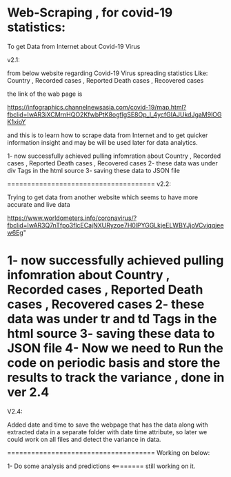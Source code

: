 # Web-Scraping , for covid-19 statistics:

To get Data from Internet about Covid-19 Virus

v2.1:

from below website regarding Covid-19 Virus spreading statistics
Like:
Country , Recorded cases , Reported Death cases , Recovered cases

the link of the wab page is 

https://infographics.channelnewsasia.com/covid-19/map.html?fbclid=IwAR3iXCMrnHQO2KfwbPtK8ogflgSE8Op_l_4ycfGIAJUkdJgaM9lOGK1xioY

and this is to learn how to scrape data from Internet and to get quicker information insight and may be will be used later for 
data analytics.

1- now successfully achieved pulling infomration about Country , Recorded cases , Reported Death cases , Recovered cases
2- these data was under div Tags in the html source
3- saving these data to JSON file

=====================================
v2.2:

Trying to get data from another website which seems to have more accurate and live data

https://www.worldometers.info/coronavirus/?fbclid=IwAR3Q7nTfpo3flcECajNXURyzoe7H0lPYGGLkjeELWBYJjoVCvjqqjeew6Eg"

1- now successfully achieved pulling infomration about Country , Recorded cases , Reported Death cases , Recovered cases
2- these data was under tr and td Tags in the html source
3- saving these data to JSON file
4- Now we need to Run the code on periodic basis and store the results to track the variance , done in ver 2.4
=====================================
V2.4:

Added date and time to save the webpage that has the data along with extracted data in a separate folder with date time attribute, so later we could work on all files and detect the variance in data.


=====================================
Working on below:

1- Do some analysis and predictions <======== still working on it.
